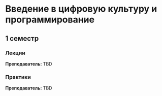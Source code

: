 # Введение в цифровую культуру и программирование

## 1 семестр

### Лекции

**Преподаватель:** TBD

### Практики

**Преподаватель:** TBD
